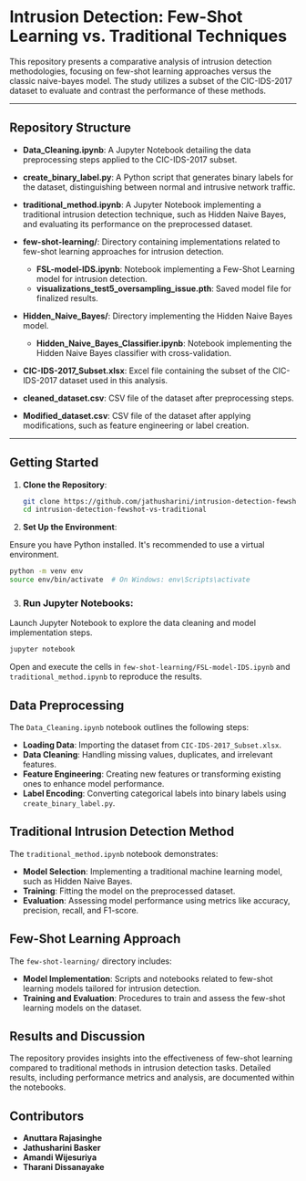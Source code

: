 # Intrusion Detection: Few-Shot Learning vs. Traditional Techniques

This repository presents a comparative analysis of intrusion detection methodologies, focusing on few-shot learning approaches versus the classic naive-bayes model. The study utilizes a subset of the CIC-IDS-2017 dataset to evaluate and contrast the performance of these methods.

---

## Repository Structure

- **Data_Cleaning.ipynb**: A Jupyter Notebook detailing the data preprocessing steps applied to the CIC-IDS-2017 subset.
- **create_binary_label.py**: A Python script that generates binary labels for the dataset, distinguishing between normal and intrusive network traffic.
- **traditional_method.ipynb**: A Jupyter Notebook implementing a traditional intrusion detection technique, such as Hidden Naive Bayes, and evaluating its performance on the preprocessed dataset.
- **few-shot-learning/**: Directory containing implementations related to few-shot learning approaches for intrusion detection.
  - **FSL-model-IDS.ipynb**: Notebook implementing a Few-Shot Learning model for intrusion detection.
  - **visualizations_test5_oversampling_issue.pth**: Saved model file for finalized results.
- **Hidden_Naive_Bayes/**: Directory implementing the Hidden Naive Bayes model.
  - **Hidden_Naive_Bayes_Classifier.ipynb**: Notebook implementing the Hidden Naive Bayes classifier with cross-validation.

- **CIC-IDS-2017_Subset.xlsx**: Excel file containing the subset of the CIC-IDS-2017 dataset used in this analysis.
- **cleaned_dataset.csv**: CSV file of the dataset after preprocessing steps.
- **Modified_dataset.csv**: CSV file of the dataset after applying modifications, such as feature engineering or label creation.

---

## Getting Started

1. **Clone the Repository**:

   ```bash
   git clone https://github.com/jathusharini/intrusion-detection-fewshot-vs-traditional.git
   cd intrusion-detection-fewshot-vs-traditional
   ```

2. **Set Up the Environment**:

Ensure you have Python installed. It's recommended to use a virtual environment.

```bash
python -m venv env
source env/bin/activate  # On Windows: env\Scripts\activate
```

3. ### Run Jupyter Notebooks:

Launch Jupyter Notebook to explore the data cleaning and model implementation steps.

```bash
jupyter notebook
```

Open and execute the cells in `few-shot-learning/FSL-model-IDS.ipynb` and `traditional_method.ipynb` to reproduce the results.

## Data Preprocessing

The `Data_Cleaning.ipynb` notebook outlines the following steps:

- **Loading Data**: Importing the dataset from `CIC-IDS-2017_Subset.xlsx`.
- **Data Cleaning**: Handling missing values, duplicates, and irrelevant features.
- **Feature Engineering**: Creating new features or transforming existing ones to enhance model performance.
- **Label Encoding**: Converting categorical labels into binary labels using `create_binary_label.py`.

## Traditional Intrusion Detection Method

The `traditional_method.ipynb` notebook demonstrates:

- **Model Selection**: Implementing a traditional machine learning model, such as Hidden Naive Bayes.
- **Training**: Fitting the model on the preprocessed dataset.
- **Evaluation**: Assessing model performance using metrics like accuracy, precision, recall, and F1-score.

## Few-Shot Learning Approach

The `few-shot-learning/` directory includes:

- **Model Implementation**: Scripts and notebooks related to few-shot learning models tailored for intrusion detection.
- **Training and Evaluation**: Procedures to train and assess the few-shot learning models on the dataset.

## Results and Discussion

The repository provides insights into the effectiveness of few-shot learning compared to traditional methods in intrusion detection tasks. Detailed results, including performance metrics and analysis, are documented within the notebooks.

## Contributors

- **Anuttara Rajasinghe**
- **Jathusharini Basker**
- **Amandi Wijesuriya**
- **Tharani Dissanayake**

